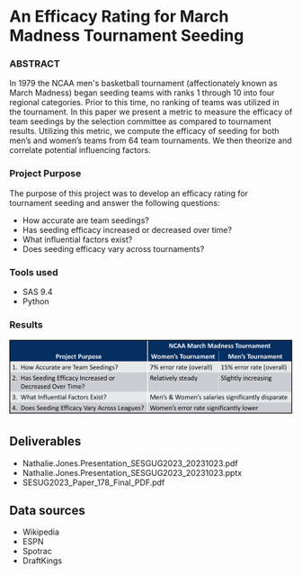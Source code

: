 # An Efficacy Rating for March Madness Tournament Seeding

### __ABSTRACT__
In 1979 the NCAA men's basketball tournament (affectionately known as March Madness) began seeding teams with ranks 1 through 10 into four regional categories. Prior to this time, no ranking of teams was utilized in the tournament. In this paper we present a metric to measure the efficacy of team seedings by the selection committee as compared to tournament results. Utilizing this metric, we compute the efficacy of seeding for both men’s and women’s teams from 64 team tournaments. We then theorize and correlate potential influencing factors. 

### __Project Purpose__    
The purpose of this project was to develop an efficacy rating for tournament seeding and answer the following questions:
* How accurate are team seedings?
* Has seeding efficacy increased or decreased over time?
* What influential factors exist?
* Does seeding efficacy vary across tournaments?

### __Tools used__     
* SAS 9.4  
* Python

### __Results__    

![Results Table](https://github.com/njones738/An-Efficacy-Rating-for-March-Madness-Tournament-Seeding/blob/main/data/results%20table.png)

## Deliverables

* Nathalie.Jones.Presentation_SESGUG2023_20231023.pdf
* Nathalie.Jones.Presentation_SESGUG2023_20231023.pptx
* SESUG2023_Paper_178_Final_PDF.pdf

## Data sources

* Wikipedia
* ESPN
* Spotrac
* DraftKings